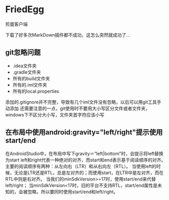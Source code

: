 # FriedEgg
煎蛋客户端

下载了好多次MarkDown插件都不成功，这怎么突然就成功了...

## git忽略问题

- .idea文件夹
- .gradle文件夹
- 所有的build文件夹
- 所有的.iml文件夹
- 所有的local.properties

添加的.gitignore并不完整，导致有几个iml文件没有忽略，以后可以用git工具手动添加
还需要注意的一点，git使用时不要用大小写区分文件或者文件夹，
windows下不区分大小写，文件夹首字符应该小写

##  在布局中使用android:gravity="left/right"提示使用start/end
在AndroidStudio中，在布局中写下gravity＝“left|bottom”时，会提示将left替换为start
left和right代表一种绝对的对齐，而start和end表示基于阅读顺序的对齐。
主要的阅读顺序有两种：从左向右（LTR）和从右向左（RTL）。
当使用left的时候，无论是LTR还是RTL，总是左对齐的；而使用start，在LTR中是左对齐，而在RTL中则是右对齐。
当我们的minSdkVersion>=17时，使用start/end来代替left/right；
当minSdkVersion<17时，旧的平台不支持RTL，start/end属性是未知的，会被忽略，所以要同时使用start/end和left/right。
